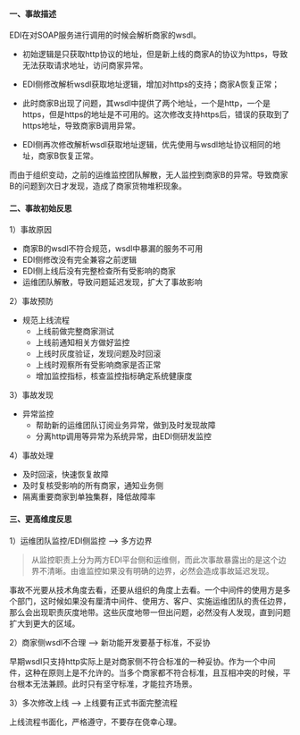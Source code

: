 #### 一、事故描述

EDI在对SOAP服务进行调用的时候会解析商家的wsdl。

* 初始逻辑是只获取http协议的地址，但是新上线的商家A的协议为https，导致无法获取请求地址，访问商家异常。

* EDI侧修改解析wsdl获取地址逻辑，增加对https的支持；商家A恢复正常；

* 此时商家B出现了问题，其wsdl中提供了两个地址，一个是http，一个是https，但是https的地址是不可用的。这次修改支持https后，错误的获取到了https地址，导致商家B调用异常。

* EDI侧再次修改解析wsdl获取地址逻辑，优先使用与wsdl地址协议相同的地址，商家B恢复正常。

而由于组织变动，之前的运维监控团队解散，无人监控到商家B的异常。导致商家B的问题到次日才发现，造成了商家货物堆积现象。

#### 二、事故初始反思

1）事故原因

* 商家B的wsdl不符合规范，wsdl中暴漏的服务不可用
* EDI侧修改没有完全兼容之前逻辑
* EDI侧上线后没有完整检查所有受影响的商家
* 运维团队解散，导致问题延迟发现，扩大了事故影响

2）事故预防

* 规范上线流程
    * 上线前做完整商家测试
    * 上线前通知相关方做好监控
    * 上线时灰度验证，发现问题及时回滚
    * 上线时观察所有受影响商家是否正常
    * 增加监控指标，核查监控指标确定系统健康度

3）事故发现

* 异常监控
    * 帮助新的运维团队订阅业务异常，做到及时发现故障
    * 分离http调用等异常为系统异常，由EDI侧研发监控

4）事故处理

* 及时回滚，快速恢复故障
* 及时复核受影响的所有商家，通知业务侧
* 隔离重要商家到单独集群，降低故障率

#### 三、更高维度反思

1）运维团队监控/EDI侧监控  ——> 多方边界

> 从监控职责上分为两方EDI平台侧和运维侧，而此次事故暴露出的是这个边界不清晰。由谁监控如果没有明确的边界，必然会造成事故延迟发现。

事故不光要从技术角度去看，还要从组织的角度上去看。一个中间件的使用方是多个部门，这时候如果没有厘清中间件、使用方、客户、实施运维团队的责任边界，那么会出现职责灰度地带。这些灰度地带一但出问题，必然没有人发现，直到问题扩大到更大的区域。

2）商家侧wsdl不合理  ——> 新功能开发要基于标准，不妥协

早期wsdl只支持http实际上是对商家侧不符合标准的一种妥协。作为一个中间件，这种在原则上是不允许的。当多个商家都不符合标准，且互相冲突的时候，平台根本无法兼顾。此时只有坚守标准，才能拉齐场景。

3）多次修改上线 ——> 上线要有正式书面完整流程

上线流程书面化，严格遵守，不要存在侥幸心理。

